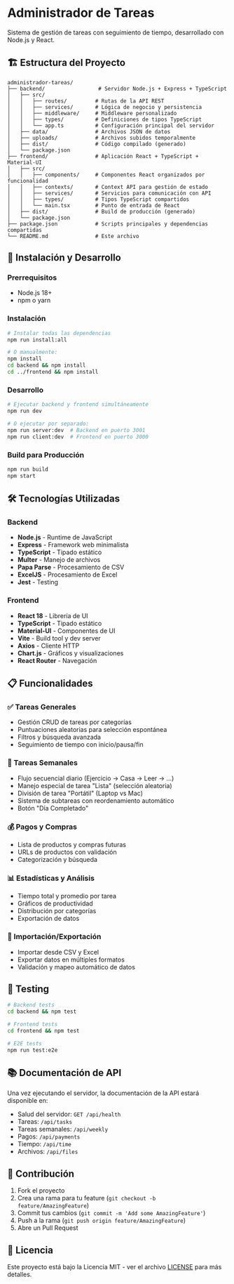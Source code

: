 # Administrador de Tareas

Sistema de gestión de tareas con seguimiento de tiempo, desarrollado con Node.js y React.

## 🏗️ Estructura del Proyecto

```
administrador-tareas/
├── backend/                 # Servidor Node.js + Express + TypeScript
│   ├── src/
│   │   ├── routes/         # Rutas de la API REST
│   │   ├── services/       # Lógica de negocio y persistencia
│   │   ├── middleware/     # Middleware personalizado
│   │   ├── types/          # Definiciones de tipos TypeScript
│   │   └── app.ts          # Configuración principal del servidor
│   ├── data/               # Archivos JSON de datos
│   ├── uploads/            # Archivos subidos temporalmente
│   ├── dist/               # Código compilado (generado)
│   └── package.json
├── frontend/               # Aplicación React + TypeScript + Material-UI
│   ├── src/
│   │   ├── components/     # Componentes React organizados por funcionalidad
│   │   ├── contexts/       # Context API para gestión de estado
│   │   ├── services/       # Servicios para comunicación con API
│   │   ├── types/          # Tipos TypeScript compartidos
│   │   └── main.tsx        # Punto de entrada de React
│   ├── dist/               # Build de producción (generado)
│   └── package.json
├── package.json            # Scripts principales y dependencias compartidas
└── README.md               # Este archivo
```

## 🚀 Instalación y Desarrollo

### Prerrequisitos
- Node.js 18+ 
- npm o yarn

### Instalación
```bash
# Instalar todas las dependencias
npm run install:all

# O manualmente:
npm install
cd backend && npm install
cd ../frontend && npm install
```

### Desarrollo
```bash
# Ejecutar backend y frontend simultáneamente
npm run dev

# O ejecutar por separado:
npm run server:dev  # Backend en puerto 3001
npm run client:dev  # Frontend en puerto 3000
```

### Build para Producción
```bash
npm run build
npm start
```

## 🛠️ Tecnologías Utilizadas

### Backend
- **Node.js** - Runtime de JavaScript
- **Express** - Framework web minimalista
- **TypeScript** - Tipado estático
- **Multer** - Manejo de archivos
- **Papa Parse** - Procesamiento de CSV
- **ExcelJS** - Procesamiento de Excel
- **Jest** - Testing

### Frontend
- **React 18** - Librería de UI
- **TypeScript** - Tipado estático
- **Material-UI** - Componentes de UI
- **Vite** - Build tool y dev server
- **Axios** - Cliente HTTP
- **Chart.js** - Gráficos y visualizaciones
- **React Router** - Navegación

## 📋 Funcionalidades

### ✅ Tareas Generales
- Gestión CRUD de tareas por categorías
- Puntuaciones aleatorias para selección espontánea
- Filtros y búsqueda avanzada
- Seguimiento de tiempo con inicio/pausa/fin

### 📅 Tareas Semanales
- Flujo secuencial diario (Ejercicio → Casa → Leer → ...)
- Manejo especial de tarea "Lista" (selección aleatoria)
- División de tarea "Portátil" (Laptop vs Mac)
- Sistema de subtareas con reordenamiento automático
- Botón "Día Completado"

### 💰 Pagos y Compras
- Lista de productos y compras futuras
- URLs de productos con validación
- Categorización y búsqueda

### 📊 Estadísticas y Análisis
- Tiempo total y promedio por tarea
- Gráficos de productividad
- Distribución por categorías
- Exportación de datos

### 📁 Importación/Exportación
- Importar desde CSV y Excel
- Exportar datos en múltiples formatos
- Validación y mapeo automático de datos

## 🧪 Testing

```bash
# Backend tests
cd backend && npm test

# Frontend tests  
cd frontend && npm test

# E2E tests
npm run test:e2e
```

## 📚 Documentación de API

Una vez ejecutando el servidor, la documentación de la API estará disponible en:
- Salud del servidor: `GET /api/health`
- Tareas: `/api/tasks`
- Tareas semanales: `/api/weekly`
- Pagos: `/api/payments`
- Tiempo: `/api/time`
- Archivos: `/api/files`

## 🤝 Contribución

1. Fork el proyecto
2. Crea una rama para tu feature (`git checkout -b feature/AmazingFeature`)
3. Commit tus cambios (`git commit -m 'Add some AmazingFeature'`)
4. Push a la rama (`git push origin feature/AmazingFeature`)
5. Abre un Pull Request

## 📄 Licencia

Este proyecto está bajo la Licencia MIT - ver el archivo [LICENSE](LICENSE) para más detalles.
